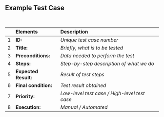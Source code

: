 ## Example Test Case

<br>

|  | Elements | Description |
| :-------- | :---------------------- | :-------------------------- |
| 1 | **ID:** | _Unique test case number_ |
| 2 | **Title:** | _Briefly, what is to be tested_ |
| 3 | **Preconditions:** | _Data needed to perform the test_ |
| 4 | **Steps:** | _Step-by-step description of what we do_ |
| 5 | **Expected Result:** | _Result of test steps_ |
| 6 | **Final condition:** | _Test result obtained_ |
| 7 | **Priority:** | _Low-level test case / High-level test case_ |
| 8 | **Execution:** | _Manual / Automated_ |
